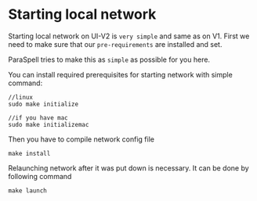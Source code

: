 # Starting local network

Starting local network on UI-V2 is `very simple` and same as on V1. First we need to make sure that our `pre-requirements` are installed and set.

ParaSpell tries to make this as `simple` as possible for you here.

You can install required prerequisites for starting network with simple command:
```
//linux
sudo make initialize

//if you have mac
sudo make initializemac
```

Then you have to compile network config file
```
make install
```

Relaunching network after it was put down is necessary. It can be done by following command
```
make launch
```
